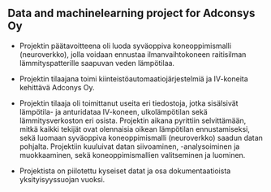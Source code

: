 ## Data and machinelearning project for Adconsys Oy

- Projektin päätavoitteena oli luoda syväoppiva koneoppimismalli (neuroverkko), jolla voidaan ennustaa ilmanvaihtokoneen raitisilman lämmityspatterille saapuvan veden lämpötilaa.

- Projektin tilaajana toimi kiinteistöautomaatiojärjestelmiä ja IV-koneita kehittävä Adconys Oy.

- Projektin tilaaja oli toimittanut useita eri tiedostoja, jotka sisälsivät lämpötila- ja anturidataa IV-koneen, ulkolämpötilan sekä lämmitysverkoston eri osista. Projektin aikana pyrittiin selvittämään, mitkä kaikki tekijät ovat olennaisia oikean lämpötilan ennustamiseksi, sekä luomaan syväoppiva koneoppimismalli (neuroverkko) saadun datan pohjalta. Projektiin kuuluivat datan siivoaminen, -analysoiminen ja muokkaaminen, sekä koneoppimismallien valitseminen ja luominen.

- Projektista on piilotettu kyseiset datat ja osa dokumentaatioista yksityisyyssuojan vuoksi.
